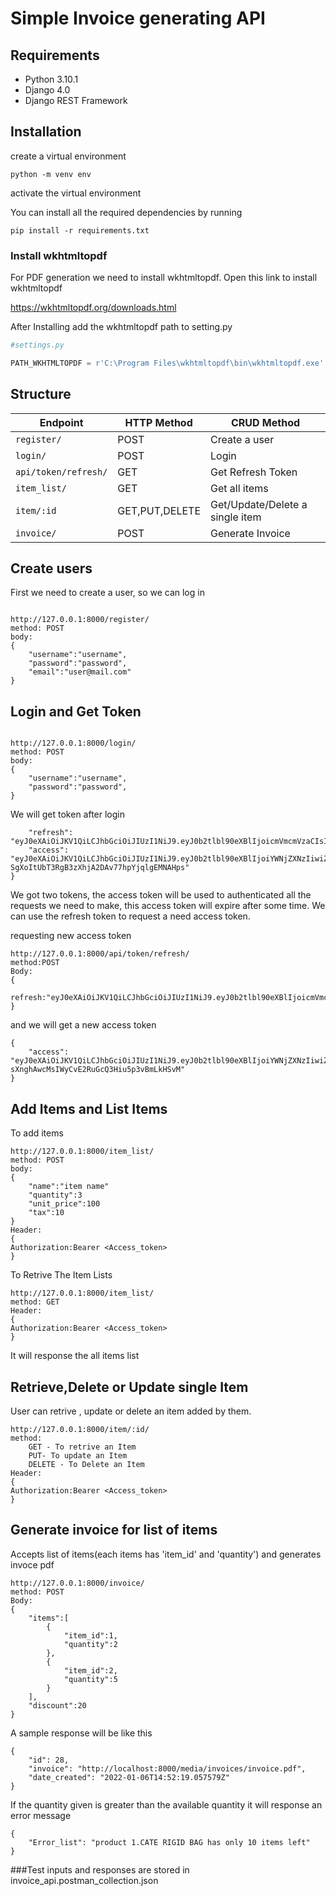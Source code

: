 # Simple Invoice generating API 

## Requirements
- Python 3.10.1
- Django 4.0
- Django REST Framework

## Installation
 create a virtual environment
```
python -m venv env
```
activate the virtual environment

You can install all the required dependencies by running
```
pip install -r requirements.txt
```
### Install wkhtmltopdf
For PDF generation we need to install wkhtmltopdf. 
Open this link to install wkhtmltopdf

https://wkhtmltopdf.org/downloads.html

After Installing add the wkhtmltopdf path to setting.py

```python
#settings.py

PATH_WKHTMLTOPDF = r'C:\Program Files\wkhtmltopdf\bin\wkhtmltopdf.exe'
```


## Structure

Endpoint |HTTP Method | CRUD Method 
-- | -- |-- 
`register/` | POST | Create a user
`login/` | POST | Login
`api/token/refresh/` | GET | Get Refresh Token
`item_list/` | GET | Get all items
`item/:id` | GET,PUT,DELETE |  Get/Update/Delete a single item
`invoice/`| POST | Generate Invoice




## Create users 

First we need to create a user, so we can log in
```

http://127.0.0.1:8000/register/ 
method: POST 
body:
{
    "username":"username",
    "password":"password",
    "email":"user@mail.com"
}
```
## Login and Get Token
```

http://127.0.0.1:8000/login/
method: POST 
body:
{
    "username":"username",
    "password":"password",
}
```
We will get token after login
```
    "refresh": "eyJ0eXAiOiJKV1QiLCJhbGciOiJIUzI1NiJ9.eyJ0b2tlbl90eXBlIjoicmVmcmVzaCIsImV4cCI6MTYxNjI5MjMyMSwianRpIjoiNGNkODA3YTlkMmMxNDA2NWFhMzNhYzMxOTgyMzhkZTgiLCJ1c2VyX2lkIjozfQ.hP1wPOPvaPo2DYTC9M1AuOSogdRL_mGP30CHsbpf4zA",
    "access": "eyJ0eXAiOiJKV1QiLCJhbGciOiJIUzI1NiJ9.eyJ0b2tlbl90eXBlIjoiYWNjZXNzIiwiZXhwIjoxNjE2MjA2MjIxLCJqdGkiOiJjNTNlNThmYjE4N2Q0YWY2YTE5MGNiMzhlNjU5ZmI0NSIsInVzZXJfaWQiOjN9.Csz-SgXoItUbT3RgB3zXhjA2DAv77hpYjqlgEMNAHps"
}
```



We got two tokens, the access token will be used to authenticated all the requests we need to make, this access token will expire after some time.
We can use the refresh token to request a need access token.

requesting new access token
```
http://127.0.0.1:8000/api/token/refresh/
method:POST
Body:
{
    refresh:"eyJ0eXAiOiJKV1QiLCJhbGciOiJIUzI1NiJ9.eyJ0b2tlbl90eXBlIjoicmVmcmVzaCIsImV4cCI6MTYxNjI5MjMyMSwianRpIjoiNGNkODA3YTlkMmMxNDA2NWFhMzNhYzMxOTgyMzhkZTgiLCJ1c2VyX2lkIjozfQ.hP1wPOPvaPo2DYTC9M1AuOSogdRL_mGP30CHsbpf4zA"
}
```
and we will get a new access token
```
{
    "access": "eyJ0eXAiOiJKV1QiLCJhbGciOiJIUzI1NiJ9.eyJ0b2tlbl90eXBlIjoiYWNjZXNzIiwiZXhwIjoxNjE2MjA4Mjk1LCJqdGkiOiI4NGNhZmMzMmFiZDA0MDQ2YjZhMzFhZjJjMmRiNjUyYyIsInVzZXJfaWQiOjJ9.NJrs-sXnghAwcMsIWyCvE2RuGcQ3Hiu5p3vBmLkHSvM"
}
```
## Add Items and List Items
To add items
```
http://127.0.0.1:8000/item_list/
method: POST 
body:
{
    "name":"item name"
    "quantity":3
    "unit_price":100
    "tax":10
}
Header:
{
Authorization:Bearer <Access_token>
}
```

To Retrive The Item Lists
```
http://127.0.0.1:8000/item_list/
method: GET
Header:
{
Authorization:Bearer <Access_token>
}
```
It will response the all items list

## Retrieve,Delete or Update single Item

User can retrive , update or delete an item added by them.
```
http://127.0.0.1:8000/item/:id/
method: 
    GET - To retrive an Item
    PUT- To update an Item
    DELETE - To Delete an Item
Header:
{
Authorization:Bearer <Access_token>
}
```
## Generate invoice for list of items

Accepts list of items(each items has 'item_id' and 'quantity') and generates invoce pdf
```
http://127.0.0.1:8000/invoice/
method: POST
Body:
{
    "items":[
        {
            "item_id":1,
            "quantity":2
        },
        {
            "item_id":2,
            "quantity":5
        }
    ],
    "discount":20
}
```
A sample response will be like this
```
{
    "id": 28,
    "invoice": "http://localhost:8000/media/invoices/invoice.pdf",
    "date_created": "2022-01-06T14:52:19.057579Z"
}
```
If the quantity given is greater than the available quantity it will response an error message
```
{
    "Error_list": "product 1.CATE RIGID BAG has only 10 items left"
}
```

###Test inputs and responses are stored in invoice_api.postman_collection.json